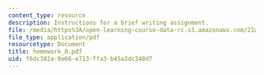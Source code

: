 ```yaml
---
content_type: resource
description: Instructions for a brief writing assignment.
file: /media/https%3A/open-learning-course-data-rc.s3.amazonaws.com/21w-730-2-the-creative-spark-fall-2004/f6dc382a0e66e713ffa3b45a3dc348d7_homework_8.pdf
file_type: application/pdf
resourcetype: Document
title: homework_8.pdf
uid: f6dc382a-0e66-e713-ffa3-b45a3dc348d7
---
```

